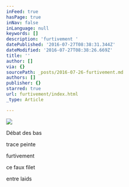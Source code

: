 ```yaml
---
inFeed: true
hasPage: true
inNav: false
inLanguage: null
keywords: []
description: 'furtivement '
datePublished: '2016-07-27T08:38:31.344Z'
dateModified: '2016-07-27T08:38:26.669Z'
title: ''
author: []
via: {}
sourcePath: _posts/2016-07-26-furtivement.md
authors: []
publisher: {}
starred: true
url: furtivement/index.html
_type: Article

---
```

![](https://the-grid-user-content.s3-us-west-2.amazonaws.com/89de2abd-2b73-46cc-943a-c3e43965d221.jpg)

Débat des bas

trace peinte

furtivement 

ce faux filet

entre laids